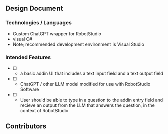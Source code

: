 ## Design Document

### Technologies / Languages
- Custom ChatGPT wrapper for RobotStudio
- visual C#
- Note; recommended development environment is Visual Studio

### Intended Features
- [ ] - a basic addin UI that includes a text input field and a text output field
- [ ] - ChatGPT / other LLM model modified for use with RobotStudio Software
- [ ] - User should be able to type in a question to the addin entry field and recieve an output from the LLM that answers the question, in the context of RobotStudio

## Contributors
